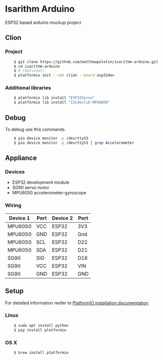 # Isarithm Arduino
ESP32 based arduino mockup project

## Clion
### Project
```bash
    $ git clone https://github.com/matthewpoletin/isarithm-arduino.git
    $ cd isarithm-arduino
    $ # (Optional)
    $ platformio init --ide clion --board esp32dev
```
### Additional libraries
```bash
    $ platformio lib install "ESP32Servo"
    $ platformio lib install "I2Cdevlib-MPU6050"
```

## Debug
To debug use this commands.
```bash
    $ pio device monitor -p /dev/ttyS3
    $ pio device monitor -p /dev/ttyS3 | grep Accelerometer
```

## Appliance
### Devices
- ESP32 development module
- SG90 servo motor
- MPU6050 accelerometer-gyroscope
### Wiring
| Device 1 | Port | Device 2 | Port |
|---|---|---|---|
| MPU6050 | VCC | ESP32 | 3V3 |
| MPU6050 | GND | ESP32 | Gnd |
| MPU6050 | SCL | ESP32 | D22 |
| MPU6050 | SDA | ESP32 | D21 |
| SG90 | SIG | ESP32 | D18 |
| SG90 | VCC | ESP32 | VIN |
| SG90 | GND | ESP32 | GND |

## Setup
For detailed information reefer to [PlatformIO installation documentation](http://docs.platformio.org/en/latest/installation.html).
### Linux
```bash
    $ sudo apt install python
    $ pip install platformio
```
### OS X
```bash
    $ brew install platformio
```
